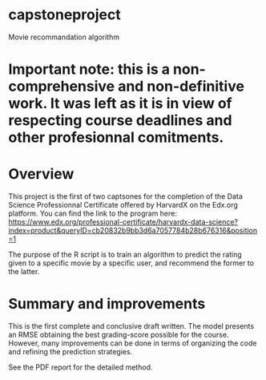 # capstoneproject
Movie recommandation algorithm

# Important note: this is a non-comprehensive and non-definitive work. It was left as it is in view of respecting course deadlines and other profesionnal comitments.

# Overview
This project is the first of two captsones for the completion of the Data Science Professionnal Certificate offered by HarvardX on the Edx.org platform.
You can find the link to the program here: 
https://www.edx.org/professional-certificate/harvardx-data-science?index=product&queryID=cb20832b9bb3d6a7057784b28b676316&position=1

The purpose of the R script is to train an algorithm to predict the rating given to a specific movie by a specific user, and recommend the former to the latter.

# Summary and improvements
This is the first complete and conclusive draft written. The model presents an RMSE obtaining the best grading-score possible for the course. 
However, many improvements can be done in terms of organizing the code and refining the prediction strategies.

See the PDF report for the detailed method.


